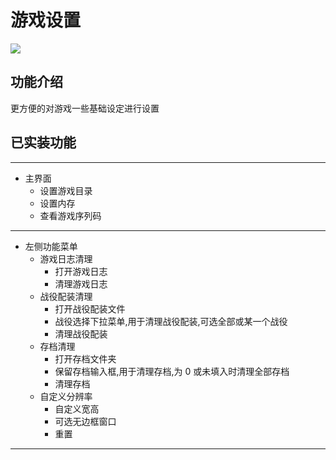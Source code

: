 # 游戏设置

![](https://s2.loli.net/2023/01/12/wR5JV7gS9qP2c6u.png)

## 功能介绍

更方便的对游戏一些基础设定进行设置

## 已实装功能

---

- 主界面
  - 设置游戏目录
  - 设置内存
  - 查看游戏序列码

---

- 左侧功能菜单
  - 游戏日志清理
    - 打开游戏日志
    - 清理游戏日志
  - 战役配装清理
    - 打开战役配装文件
    - 战役选择下拉菜单,用于清理战役配装,可选全部或某一个战役
    - 清理战役配装
  - 存档清理
    - 打开存档文件夹
    - 保留存档输入框,用于清理存档,为 0 或未填入时清理全部存档
    - 清理存档
  - 自定义分辨率
    - 自定义宽高
    - 可选无边框窗口
    - 重置

---

